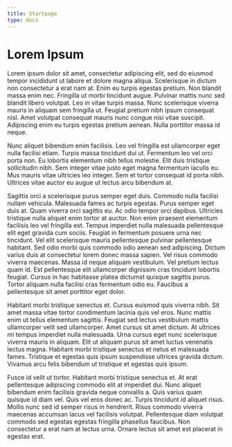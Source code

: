 ```yaml
---
title: Startpage
type: docs
---
```


# Lorem Ipsum

Lorem ipsum dolor sit amet, consectetur adipiscing elit, sed do eiusmod tempor incididunt ut labore et dolore magna aliqua. Scelerisque in dictum non consectetur a erat nam at. Enim eu turpis egestas pretium. Non blandit massa enim nec. Fringilla ut morbi tincidunt augue. Pulvinar mattis nunc sed blandit libero volutpat. Leo in vitae turpis massa. Nunc scelerisque viverra mauris in aliquam sem fringilla ut. Feugiat pretium nibh ipsum consequat nisl. Amet volutpat consequat mauris nunc congue nisi vitae suscipit. Adipiscing enim eu turpis egestas pretium aenean. Nulla porttitor massa id neque.

Nunc aliquet bibendum enim facilisis. Leo vel fringilla est ullamcorper eget nulla facilisi etiam. Turpis massa tincidunt dui ut. Fermentum leo vel orci porta non. Eu lobortis elementum nibh tellus molestie. Elit duis tristique sollicitudin nibh. Sem integer vitae justo eget magna fermentum iaculis eu. Mus mauris vitae ultricies leo integer. Sem et tortor consequat id porta nibh. Ultrices vitae auctor eu augue ut lectus arcu bibendum at.

Sagittis orci a scelerisque purus semper eget duis. Commodo nulla facilisi nullam vehicula. Malesuada fames ac turpis egestas. Purus semper eget duis at. Quam viverra orci sagittis eu. Ac odio tempor orci dapibus. Ultricies tristique nulla aliquet enim tortor at auctor. Non enim praesent elementum facilisis leo vel fringilla est. Tempus imperdiet nulla malesuada pellentesque elit eget gravida cum sociis. Feugiat in fermentum posuere urna nec tincidunt. Vel elit scelerisque mauris pellentesque pulvinar pellentesque habitant. Sed odio morbi quis commodo odio aenean sed adipiscing. Dictum varius duis at consectetur lorem donec massa sapien. Vel risus commodo viverra maecenas. Massa id neque aliquam vestibulum. Vel pretium lectus quam id. Est pellentesque elit ullamcorper dignissim cras tincidunt lobortis feugiat. Cursus in hac habitasse platea dictumst quisque sagittis purus. Tortor aliquam nulla facilisi cras fermentum odio eu. Faucibus a pellentesque sit amet porttitor eget dolor.

Habitant morbi tristique senectus et. Cursus euismod quis viverra nibh. Sit amet massa vitae tortor condimentum lacinia quis vel eros. Nunc mattis enim ut tellus elementum sagittis. Feugiat sed lectus vestibulum mattis ullamcorper velit sed ullamcorper. Amet cursus sit amet dictum. At ultrices mi tempus imperdiet nulla malesuada. Urna cursus eget nunc scelerisque viverra mauris in aliquam. Elit ut aliquam purus sit amet luctus venenatis lectus magna. Habitant morbi tristique senectus et netus et malesuada fames. Tristique et egestas quis ipsum suspendisse ultrices gravida dictum. Vivamus arcu felis bibendum ut tristique et egestas quis ipsum.

Fusce id velit ut tortor. Habitant morbi tristique senectus et. At erat pellentesque adipiscing commodo elit at imperdiet dui. Nunc aliquet bibendum enim facilisis gravida neque convallis a. Quis varius quam quisque id diam vel. Quis vel eros donec ac. Turpis tincidunt id aliquet risus. Mollis nunc sed id semper risus in hendrerit. Risus commodo viverra maecenas accumsan lacus vel facilisis volutpat. Pellentesque diam volutpat commodo sed egestas egestas fringilla phasellus faucibus. Non consectetur a erat nam at lectus urna. Ornare lectus sit amet est placerat in egestas erat.
